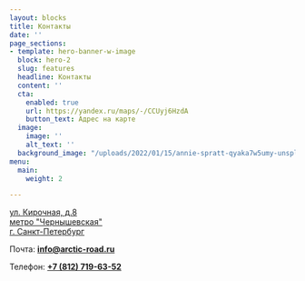 ```yaml
---
layout: blocks
title: Контакты
date: ''
page_sections:
- template: hero-banner-w-image
  block: hero-2
  slug: features
  headline: Контакты
  content: ''
  cta:
    enabled: true
    url: https://yandex.ru/maps/-/CCUyj6HzdA
    button_text: Адрес на карте
  image:
    image: ''
    alt_text: ''
  background_image: "/uploads/2022/01/15/annie-spratt-qyaka7w5umy-unsplash.jpg"
menu:
  main:
    weight: 2

---
```

<p><a href="https://yandex.ru/maps/-/CCUyj6HzdA" target="_blank">ул. Кирочная, д.8<br>метро "Чернышевская"<br>г. Санкт-Петербург<br></a></p>

<p>Почта: <a href="mailto:info@arctic-road.ru"><strong>info@arctic-road.ru</strong></a></p>

<p>Телефон: <a href="tel:+78127196352"><strong>+7 (812) 719-63-52</strong></a></p>